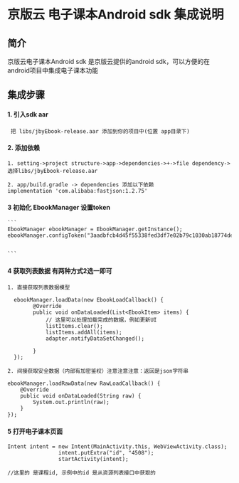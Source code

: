 # 京版云 电子课本Android sdk  集成说明

## 简介
京版云电子课本Android sdk 是京版云提供的android sdk，可以方便的在android项目中集成电子课本功能

## 集成步骤

#### 1. 引入sdk aar
     把 libs/jbyEbook-release.aar 添加到你的项目中(位置 app目录下)

#### 2. 添加依赖
    1. setting->project structure->app->dependencies->+->file dependency->选择libs/jbyEbook-release.aar

    2. app/build.gradle -> dependencies 添加以下依赖
    implementation 'com.alibaba:fastjson:1.2.75'

#### 3 初始化 EbookManager 设置token
    ```
    EbookManager ebookManager = EbookManager.getInstance();
    ebookManager.configToken("3aadbfcb4d45f55338fed3df7e02b79c1030ab18774de427777c8a13a330ae6a");
  

    ```
#### 4 获取列表数据 有两种方式2选一即可
    1. 直接获取列表数据模型

```
  ebookManager.loadData(new EbookLoadCallback() {
        @Override
        public void onDataLoaded(List<EbookItem> items) {
            // 这里可以处理加载完成的数据，例如更新UI
            listItems.clear();
            listItems.addAll(items);
            adapter.notifyDataSetChanged();
        
        }
  });
```

    2. 间接获取安全数据（内部有加密鉴权）注意注意注意：返回是json字符串

```
ebookManager.loadRawData(new RawLoadCallback() {
    @Override
    public void onDataLoaded(String raw) {
        System.out.println(raw);
    }
});
```



#### 5 打开电子课本页面
```
Intent intent = new Intent(MainActivity.this, WebViewActivity.class);
                intent.putExtra("id", "4508");
                startActivity(intent);
                
//这里的 是课程id, 示例中的id 是从资源列表接口中获取的
                
```


    



